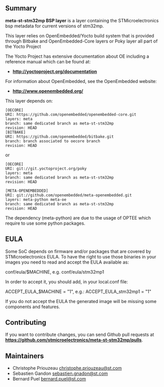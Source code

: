 ## Summary

**meta-st-stm32mp BSP layer** is a layer containing the STMicroelectronics bsp metadata for current versions
of stm32mp.

This layer relies on OpenEmbedded/Yocto build system that is provided through
Bitbake and OpenEmbedded-Core layers or Poky layer all part of the Yocto Project

The Yocto Project has extensive documentation about OE including a reference manual
which can be found at:

 * **http://yoctoproject.org/documentation**

For information about OpenEmbedded, see the OpenEmbedded website:

 * **http://www.openembedded.org/**

This layer depends on:

```
[OECORE]
URI: https://github.com/openembedded/openembedded-core.git
layers: meta
branch: same dedicated branch as meta-st-stm32mp
revision: HEAD
[BITBAKE]
URI: https://github.com/openembedded/bitbake.git
branch: branch associated to oecore branch
revision: HEAD
```
or
```
[OECORE]
URI: git://git.yoctoproject.org/poky
layers: meta
branch: same dedicated branch as meta-st-stm32mp
revision: HEAD
```

```
[META-OPENEMBEDDED]
URI: git://github.com/openembedded/meta-openembedded.git
layers: meta-python meta-oe
branch: same dedicated branch as meta-st-stm32mp
revision: HEAD
```

The dependency (meta-python) are due to the usage of OPTEE which require to use some python packages.

## EULA

Some SoC depends on firmware and/or packages that are covered by
 STMicroelectronics EULA. To have the right to use those binaries in your images you need to read and accept the EULA available as:

conf/eula/$MACHINE, e.g. conf/eula/stm32mp1

In order to accept it, you should add, in your local.conf file:

ACCEPT_EULA_$MACHINE = "1", e.g.: ACCEPT_EULA_stm32mp1 = "1"

If you do not accept the EULA the generated image will be missing some
components and features.

## Contributing
If you want to contribute changes, you can send Github pull requests at
**https://github.com/stmicroelectronics/meta-st-stm32mp/pulls**.


## Maintainers
 - Christophe Priouzeau <christophe.priouzeau@st.com>
 - Sebastien Gandon <sebastien.gnadon@st.com>
 - Bernard Puel <bernard.puel@st.com>